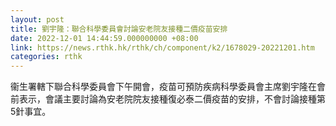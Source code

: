 ```yaml
---
layout: post
title: 劉宇隆：聯合科學委員會討論安老院友接種二價疫苗安排
date: 2022-12-01 14:44:59.000000000 +08:00
link: https://news.rthk.hk/rthk/ch/component/k2/1678029-20221201.htm
categories: rthk
---
```


衞生署轄下聯合科學委員會下午開會，疫苗可預防疾病科學委員會主席劉宇隆在會前表示，會議主要討論為安老院院友接種復必泰二價疫苗的安排，不會討論接種第5針事宜。
